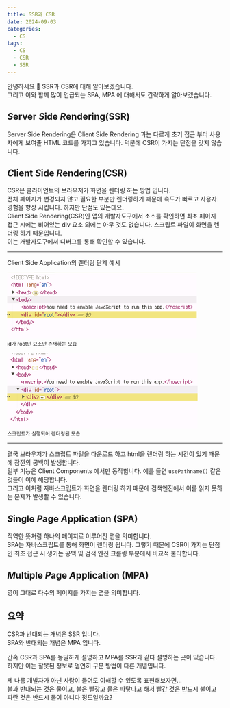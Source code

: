 ```yaml
---
title: SSR과 CSR
date: 2024-09-03
categories:
  - CS
tags:
  - CS
  - CSR
  - SSR
---
```

안녕하세요 🐸
SSR과 CSR에 대해 알아보겠습니다.  
그리고 이와 함께 많이 언급되는 SPA, MPA 에 대해서도 간략하게 알아보겠습니다.

## ***S***erver ***S***ide ***R***endering(SSR)
Server Side Rendering은 Client Side Rendering 과는 다르게 초기 접근 부터 사용자에게 보여줄 HTML 코드를 가지고 있습니다. 덕분에 CSR이 가지는 단점을 갖지 않습니다. 

## ***C***lient ***S***ide ***R***endering(CSR)
CSR은 클라이언트의 브라우저가 화면을 렌더링 하는 방법 입니다.  
전체 페이지가 변경되지 않고 필요한 부분만 렌더링하기 때문에 속도가 빠르고 사용자 경험을 향상 시킵니다. 
하지만 단점도 있는데요.  
Client Side Rendering(CSR)인 앱의 개발자도구에서 소스를 확인하면 최초 페이지 접근 시에는 비어있는 div 요소 외에는 아무 것도 없습니다. 스크립트 파일이 화면을 렌더링 하기 때문입니다.  
이는 개발자도구에서 디버그를 통해 확인할 수 있습니다.  

---
Client Side Application의 렌더링 단계 예시

![](assets/img/screenshot/Pasted%20image%2020240903133718.png)  
<small>id가 root인 요소만 존재하는 모습</small>  

![](assets/img/screenshot/Pasted%20image%2020240903133828.png)  
<small>스크립트가 실행되어 렌더링된 모습</small>

---
결국 브라우저가 스크립트 파일을 다운로드 하고 html을 렌더링 하는 시간이 있기 때문에 잠깐의 공백이 발생합니다.  
일부 기능은 Client Components 에서만 동작합니다. 예를 들면 `usePathname()` 같은 것들이 이에 해당합니다.  
그리고 이처럼 자바스크립트가 화면을 렌더링 하기 때문에 검색엔진에서 이를 읽지 못하는 문제가 발생할 수 있습니다.
## ***S***ingle ***P***age ***A***pplication (SPA)
직역한 뜻처럼 하나의 페이지로 이루어진 앱을 의미합니다.  
SPA는 자바스크립트를 통해 화면이 렌더링 됩니다. 그렇기 때문에 CSR이 가지는 단점인 최초 접근 시 생기는 공백 및 검색 엔진 크롤링 부분에서 비교적 불리합니다.  

## ***M***ultiple ***P***age ***A***pplication (MPA)
영어 그대로 다수의 페이지를 가지는 앱을 의미합니다.  


## 요약

CSR과 반대되는 개념은 SSR 입니다.  
SPA와 반대되는 개념은 MPA 입니다.  

간혹 CSR과 SPA를 동일하게 설명하고 MPA를 SSR과 같다 설명하는 곳이 있습니다.  
하지만 이는 잘못된 정보로 엄연히 구분 방법이 다른 개념입니다.  

제 나름 개발자가 아닌 사람이 들어도 이해할 수 있도록 표현해보자면...  
불과 반대되는 것은 물이고, 불은 빨갛고 물은 파랗다고 해서 빨간 것은 반드시 불이고 파란 것은 반드시 물이 아니다 정도일까요?